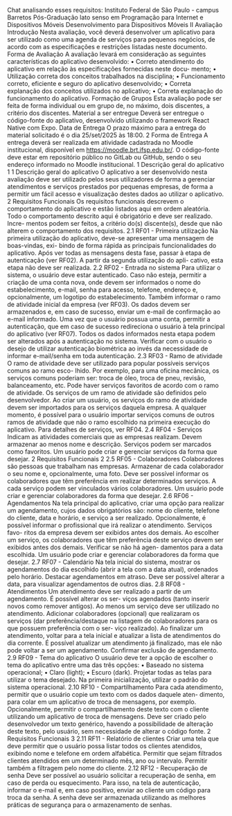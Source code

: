 Chat analisando esses requisitos:
Instituto Federal de São Paulo - campus Barretos
Pós-Graduação lato senso em Programação para
Internet e Dispositivos Móveis
Desenvolvimento para Dispositivos Móveis II
Avaliação
Introdução
Nesta avaliação, você deverá desenvolver um aplicativo para ser utilizado como uma agenda
de serviços para pequenos negócios, de acordo com as especificações e restrições listadas neste
documento.
Forma de Avaliação
A avaliação levará em consideração as seguintes características do aplicativo desenvolvido:
• Correto atendimento do aplicativo em relação às especificações fornecidas neste docu-
mento;
• Utilização correta dos conceitos trabalhados na disciplina;
• Funcionamento correto, eficiente e seguro do aplicativo desenvolvido;
• Correta explanação dos conceitos utilizados no aplicativo;
• Correta explanação do funcionamento do aplicativo.
Formação de Grupos
Esta avaliação pode ser feita de forma individual ou em grupo de, no máximo, dois discentes,
a critério dos discentes.
Material a ser entregue
Deverá ser entregue o código-fonte do aplicativo, desenvolvido utilizando o framework React
Native com Expo.
Data de Entrega
O prazo máximo para a entrega do material solicitado é o dia 25/set/2025 às 18:00.
2
Forma de Entrega
A entrega deverá ser realizada em atividade cadastrada no Moodle institucional, disponível em
https://moodle.brt.ifsp.edu.br/. O código-fonte deve estar em repositório público no GitLab
ou GitHub, sendo o seu endereço informado no Moodle institucional.
1 Descrição geral do aplicativo 1
1 Descrição geral do aplicativo
O aplicativo a ser desenvolvido nesta avaliação deve ser utilizado pelos seus utilizadores de forma
a gerenciar atendimentos e serviços prestados por pequenas empresas, de forma a permitir um
fácil acesso e visualização destes dados ao utilizar o aplicativo.
2 Requisitos Funcionais
Os requisitos funcionais descrevem o comportamento do aplicativo e estão listados aqui em
ordem aleatória. Todo o comportamento descrito aqui é obrigatório e deve ser realizado. Incre-
mentos podem ser feitos, a critério do(s) discente(s), desde que não alterem o comportamento
dos requisitos.
2.1 RF01 - Primeira utilização
Na primeira utilização do aplicativo, deve-se apresentar uma mensagem de boas-vindas, exi-
bindo de forma rápida as principais funcionalidades do aplicativo. Após ver todas as mensagens
desta fase, passar à etapa de autenticação (ver RF02). A partir da segunda utilização do apli-
cativo, esta etapa não deve ser realizada.
2.2 RF02 - Entrada no sistema
Para utilizar o sistema, o usuário deve estar autenticado. Caso não esteja, permitir a criação
de uma conta nova, onde devem ser informados o nome do estabelecimento, e-mail, senha para
acesso, telefone, endereço e, opcionalmente, um logotipo do estabelecimento. Também informar
o ramo de atividade inicial da empresa (ver RF03). Os dados devem ser armazenados e, em caso
de sucesso, enviar um e-mail de confirmação ao e-mail informado. Uma vez que o usuário possua
uma conta, permitir a autenticação, que em caso de sucesso redireciona o usuário à tela principal
do aplicativo (ver RF07). Todos os dados informados nesta etapa podem ser alterados após a
autenticação no sistema. Verificar com o usuário o desejo de utilizar autenticação biométrica
ao invés da necessidade de informar e-mail/senha em toda autenticação.
2.3 RF03 - Ramo de atividade
O ramo de atividade deve ser utilizado para popular possíveis serviços comuns ao ramo esco-
lhido. Por exemplo, para uma oficina mecânica, os serviços comuns poderiam ser: troca de
óleo, troca de pneu, revisão, balanceamento, etc. Pode haver serviços favoritos de acordo com
o ramo de atividade. Os serviços de um ramo de atividade são definidos pelo desenvolvedor.
Ao criar um usuário, os serviços do ramo de atividade devem ser importados para os serviços
daquela empresa. A qualquer momento, é possível para o usuário importar serviços comuns de
outros ramos de atividade que não o ramo escolhido na primeira execução do aplicativo. Para
detalhes de serviços, ver RF04.
2.4 RF04 - Serviços
Indicam as atividades comerciais que as empresas realizam. Devem armazenar ao menos nome
e descrição. Serviços podem ser marcados como favoritos. Um usuário pode criar e gerenciar
serviços da forma que desejar.
2 Requisitos Funcionais 2
2.5 RF05 - Colaboradores
Colaboradores são pessoas que trabalham nas empresas. Armazenar de cada colaborador o
seu nome e, opcionalmente, uma foto. Deve ser possível informar os colaboradores que têm
preferência em realizar determinados serviços. A cada serviço podem ser vinculados vários
colaboradores. Um usuário pode criar e gerenciar colaboradores da forma que desejar.
2.6 RF06 - Agendamentos
Na tela principal do aplicativo, criar uma opção para realizar um agendamento, cujos dados
obrigatórios são: nome do cliente, telefone do cliente, data e horário, e serviço a ser realizado.
Opcionalmente, é possível informar o profissional que irá realizar o atendimento. Serviços favo-
ritos da empresa devem ser exibidos antes dos demais. Ao escolher um serviço, os colaboradores
que têm preferência deste serviço devem ser exibidos antes dos demais. Verificar se não há agen-
damentos para a data escolhida. Um usuário pode criar e gerenciar colaboradores da forma
que desejar.
2.7 RF07 - Calendário
Na tela inicial do sistema, mostrar os agendamentos do dia escolhido (abrir a tela com a data
atual), ordenados pelo horário. Destacar agendamentos em atraso. Deve ser possível alterar a
data, para visualizar agendamentos de outros dias.
2.8 RF08 - Atendimentos
Um atendimento deve ser realizado a partir de um agendamento. É possível alterar os ser-
viços agendados (tanto inserir novos como remover antigos). Ao menos um serviço deve ser
utilizado no atendimento. Adicionar colaboradores (opcional) que realizaram os serviços (dar
preferência/destaque na listagem de colaboradores para os que possuem preferência com o ser-
viço realizado). Ao finalizar um atendimento, voltar para a tela inicial e atualizar a lista de
atendimentos do dia corrente. É possível atualizar um atendimento já finalizado, mas ele não
pode voltar a ser um agendamento. Confirmar exclusão de agendamento.
2.9 RF09 - Tema do aplicativo
O usuário deve ter a opção de escolher o tema do aplicativo entre uma das três opções:
• Baseado no sistema operacional;
• Claro (light);
• Escuro (dark).
Projetar todas as telas para utilizar o tema desejado. Na primeira inicialização, utilizar o
padrão do sistema operacional.
2.10 RF10 - Compartilhamento
Para cada atendimento, permitir que o usuário copie um texto com os dados daquele aten-
dimento, para colar em um aplicativo de troca de mensagens, por exemplo. Opcionalmente,
permitir o compartilhamento deste texto com o cliente utilizando um aplicativo de troca de
mensagens. Deve ser criado pelo desenvolvedor um texto genérico, havendo a possibilidade de
alteração deste texto, pelo usuário, sem necessidade de alterar o código fonte.
2 Requisitos Funcionais 3
2.11 RF11 - Relatório de clientes
Criar uma tela que deve permitir que o usuário possa listar todos os clientes atendidos, exibindo
nome e telefone em ordem alfabética. Permitir que sejam filtrados clientes atendidos em um
determinado mês, ano ou intervalo. Permitir também a filtragem pelo nome do cliente.
2.12 RF12 - Recuperação de senha
Deve ser possível ao usuário solicitar a recuperação de senha, em caso de perda ou esquecimento.
Para isso, na tela de autenticação, informar o e-mail e, em caso positivo, enviar ao cliente um
código para troca da senha. A senha deve ser armazenada utilizando as melhores práticas de
segurança para o armazenamento de senhas.